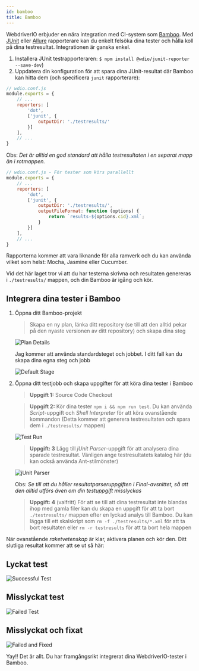 ```yaml
---
id: bamboo
title: Bamboo
---
```


WebdriverIO erbjuder en nära integration med CI-system som [Bamboo](https://www.atlassian.com/software/bamboo). Med [JUnit](https://webdriver.io/docs/junit-reporter.html) eller [Allure](https://webdriver.io/docs/allure-reporter.html) rapporterare kan du enkelt felsöka dina tester och hålla koll på dina testresultat. Integrationen är ganska enkel.

1. Installera JUnit testrapporteraren: `$ npm install @wdio/junit-reporter --save-dev`)
1. Uppdatera din konfiguration för att spara dina JUnit-resultat där Bamboo kan hitta dem (och specificera `junit` rapporterare):

```js
// wdio.conf.js
module.exports = {
    // ...
    reporters: [
        'dot',
        ['junit', {
            outputDir: './testresults/'
        }]
    ],
    // ...
}
```
Obs: *Det är alltid en god standard att hålla testresultaten i en separat mapp än i rotmappen.*

```js
// wdio.conf.js - För tester som körs parallellt
module.exports = {
    // ...
    reporters: [
        'dot',
        ['junit', {
            outputDir: './testresults/',
            outputFileFormat: function (options) {
                return `results-${options.cid}.xml`;
            }
        }]
    ],
    // ...
}
```

Rapporterna kommer att vara liknande för alla ramverk och du kan använda vilket som helst: Mocha, Jasmine eller Cucumber.

Vid det här laget tror vi att du har testerna skrivna och resultaten genereras i ```./testresults/``` mappen, och din Bamboo är igång och kör.

## Integrera dina tester i Bamboo

1. Öppna ditt Bamboo-projekt
    > Skapa en ny plan, länka ditt repository (se till att den alltid pekar på den nyaste versionen av ditt repository) och skapa dina steg

    ![Plan Details](/img/bamboo/plancreation.png "Plan Details")

    Jag kommer att använda standardsteget och jobbet. I ditt fall kan du skapa dina egna steg och jobb

    ![Default Stage](/img/bamboo/defaultstage.png "Default Stage")
2. Öppna ditt testjobb och skapa uppgifter för att köra dina tester i Bamboo
    >**Uppgift 1:** Source Code Checkout

    >**Uppgift 2:** Kör dina tester ```npm i && npm run test```. Du kan använda *Script*-uppgift och *Shell Interpreter* för att köra ovanstående kommandon (Detta kommer att generera testresultaten och spara dem i ```./testresults/``` mappen)

    ![Test Run](/img/bamboo/testrun.png "Test Run")

    >**Uppgift: 3** Lägg till *jUnit Parser*-uppgift för att analysera dina sparade testresultat. Vänligen ange testresultatets katalog här (du kan också använda Ant-stilmönster)

    ![jUnit Parser](/img/bamboo/junitparser.png "jUnit Parser")

    Obs: *Se till att du håller resultatparseruppgiften i *Final*-avsnittet, så att den alltid utförs även om din testuppgift misslyckas*

    >**Uppgift: 4** (valfritt) För att se till att dina testresultat inte blandas ihop med gamla filer kan du skapa en uppgift för att ta bort ```./testresults/``` mappen efter en lyckad analys till Bamboo. Du kan lägga till ett skalskript som ```rm -f ./testresults/*.xml``` för att ta bort resultaten eller ```rm -r testresults``` för att ta bort hela mappen

När ovanstående *raketvetenskap* är klar, aktivera planen och kör den. Ditt slutliga resultat kommer att se ut så här:

## Lyckat test

![Successful Test](/img/bamboo/successfulltest.png "Successful Test")

## Misslyckat test

![Failed Test](/img/bamboo/failedtest.png "Failed Test")

## Misslyckat och fixat

![Failed and Fixed](/img/bamboo/failedandfixed.png "Failed and Fixed")

Yay!! Det är allt. Du har framgångsrikt integrerat dina WebdriverIO-tester i Bamboo.